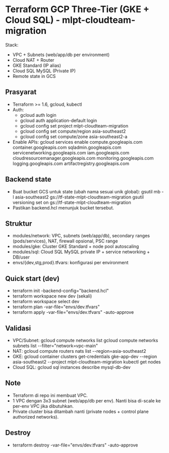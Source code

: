 # Terraform GCP Three-Tier (GKE + Cloud SQL) - mlpt-cloudteam-migration

Stack:
- VPC + Subnets (web/app/db per environment)
- Cloud NAT + Router
- GKE Standard (IP alias)
- Cloud SQL MySQL (Private IP)
- Remote state in GCS

## Prasyarat
- Terraform >= 1.6, gcloud, kubectl
- Auth:
  - gcloud auth login
  - gcloud auth application-default login
  - gcloud config set project mlpt-cloudteam-migration
  - gcloud config set compute/region asia-southeast2
  - gcloud config set compute/zone asia-southeast2-a
- Enable APIs:
  gcloud services enable compute.googleapis.com container.googleapis.com sqladmin.googleapis.com servicenetworking.googleapis.com iam.googleapis.com cloudresourcemanager.googleapis.com monitoring.googleapis.com logging.googleapis.com artifactregistry.googleapis.com

## Backend state
- Buat bucket GCS untuk state (ubah nama sesuai unik global):
  gsutil mb -l asia-southeast2 gs://tf-state-mlpt-cloudteam-migration
  gsutil versioning set on gs://tf-state-mlpt-cloudteam-migration
- Pastikan backend.hcl menunjuk bucket tersebut.

## Struktur
- modules/network: VPC, subnets (web/app/db), secondary ranges (pods/services), NAT, firewall opsional, PSC range
- modules/gke: Cluster GKE Standard + node pool autoscaling
- modules/sql: Cloud SQL MySQL private IP + service networking + DB/user
- envs/{dev,stg,prod}.tfvars: konfigurasi per environment

## Quick start (dev)
- terraform init -backend-config="backend.hcl"
- terraform workspace new dev (sekali)
- terraform workspace select dev
- terraform plan -var-file="envs/dev.tfvars"
- terraform apply -var-file="envs/dev.tfvars" -auto-approve

## Validasi
- VPC/Subnet:
  gcloud compute networks list
  gcloud compute networks subnets list --filter="network=vpc-main"
- NAT:
  gcloud compute routers nats list --region=asia-southeast2
- GKE:
  gcloud container clusters get-credentials gke-app-dev --region asia-southeast2 --project mlpt-cloudteam-migration
  kubectl get nodes
- Cloud SQL:
  gcloud sql instances describe mysql-db-dev

## Note
- Terraform di repo ini membuat VPC.
- 1 VPC dengan 3x3 subnet (web/app/db per env). Nanti bisa di-scale ke per-env VPC jika dibutuhkan.
- Private cluster bisa ditambah nanti (private nodes + control plane authorized networks).

## Destroy
- terraform destroy -var-file="envs/dev.tfvars" -auto-approve